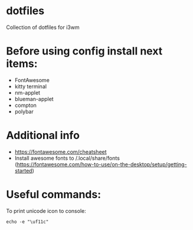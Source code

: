 # dotfiles
Collection of dotfiles for i3wm

# Before using config install next items:
* FontAwesome
* kitty terminal
* nm-applet
* blueman-applet
* compton
* polybar

# Additional info
* https://fontawesome.com/cheatsheet
* Install awesome fonts to /.local/share/fonts (https://fontawesome.com/how-to-use/on-the-desktop/setup/getting-started)

# Useful commands:

To print unicode icon to console:
```
echo -e "\uf11c"
```
